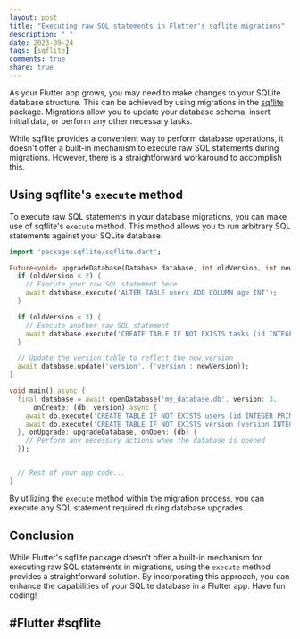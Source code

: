 ```yaml
---
layout: post
title: "Executing raw SQL statements in Flutter's sqflite migrations"
description: " "
date: 2023-09-24
tags: [sqflite]
comments: true
share: true
---
```


As your Flutter app grows, you may need to make changes to your SQLite database structure. This can be achieved by using migrations in the [sqflite](https://pub.dev/packages/sqflite) package. Migrations allow you to update your database schema, insert initial data, or perform any other necessary tasks.

While sqflite provides a convenient way to perform database operations, it doesn't offer a built-in mechanism to execute raw SQL statements during migrations. However, there is a straightforward workaround to accomplish this.

## Using sqflite's `execute` method

To execute raw SQL statements in your database migrations, you can make use of sqflite's `execute` method. This method allows you to run arbitrary SQL statements against your SQLite database.

```dart
import 'package:sqflite/sqflite.dart';

Future<void> upgradeDatabase(Database database, int oldVersion, int newVersion) async {
  if (oldVersion < 2) {
    // Execute your raw SQL statement here
    await database.execute('ALTER TABLE users ADD COLUMN age INT');
  }

  if (oldVersion < 3) {
    // Execute another raw SQL statement
    await database.execute('CREATE TABLE IF NOT EXISTS tasks (id INTEGER PRIMARY KEY, name TEXT)');
  }

  // Update the version table to reflect the new version
  await database.update('version', {'version': newVersion});
}

void main() async {
  final database = await openDatabase('my_database.db', version: 3,
      onCreate: (db, version) async {
    await db.execute('CREATE TABLE IF NOT EXISTS users (id INTEGER PRIMARY KEY, name TEXT)');
    await db.execute('CREATE TABLE IF NOT EXISTS version (version INTEGER)');
  }, onUpgrade: upgradeDatabase, onOpen: (db) {
    // Perform any necessary actions when the database is opened
  });


  // Rest of your app code...
}
```

By utilizing the `execute` method within the migration process, you can execute any SQL statement required during database upgrades.

## Conclusion

While Flutter's sqflite package doesn't offer a built-in mechanism for executing raw SQL statements in migrations, using the `execute` method provides a straightforward solution. By incorporating this approach, you can enhance the capabilities of your SQLite database in a Flutter app. Have fun coding!

## #Flutter #sqflite